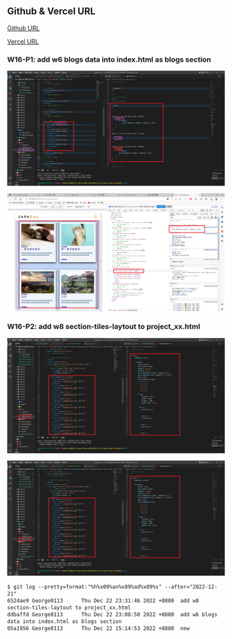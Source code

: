 ## Github & Vercel URL

[Github URL](https://github.com/George0113/1111-sweb-1N-demo-id211410542_1)

[Vercel URL](http://1111-sweb-1-n-demo-id211410542-1-npgp.vercel.app/)


### W16-P1: add w6 blogs data into index.html as blogs section
 
![](w16-p1-1.png)
 
![](w16-p1-2.png)

### W16-P2: add w8 section-tiles-laytout to project_xx.html
 
![](w16-p2-1.png)

![](w16-p2-1.png)

```
$ git log --pretty=format:"%h%x09%an%x09%ad%x09%s" --after="2022-12-21"
6524ae9 George0113      Thu Dec 22 23:31:46 2022 +0800  add w8 section-tiles-laytout to project_xx.html
ddbaffd George0113      Thu Dec 22 23:08:50 2022 +0800  add w6 blogs data into index.html as blogs section
05a1956 George0113      Thu Dec 22 15:14:53 2022 +0800  new
```